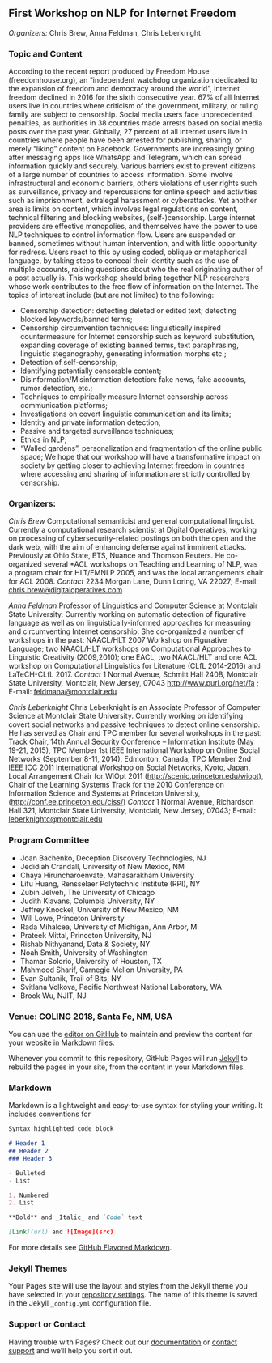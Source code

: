 ## First Workshop on NLP for Internet Freedom


*Organizers:*  Chris Brew, Anna Feldman, Chris Leberknight
 
 
### Topic and Content
 
According to the recent report produced by Freedom House (freedomhouse.org), an  “independent watchdog organization dedicated to the expansion of freedom and democracy around the world”, Internet freedom declined in 2016 for the sixth consecutive year. 67% of all Internet users live in countries where criticism of the government, military, or ruling family are subject to censorship.  Social media users face unprecedented penalties, as authorities in 38 countries made arrests based on social media posts over the past year. Globally, 27 percent of all internet users live in countries where people have been arrested for publishing, sharing, or merely “liking” content on Facebook. Governments are increasingly going after messaging apps like WhatsApp and Telegram, which can spread information quickly and securely.
Various barriers exist to prevent citizens of a large number of countries to access information. Some involve infrastructural and economic barriers, others  violations of user rights such as surveillance, privacy and repercussions for online speech and activities such as imprisonment, extralegal harassment or cyberattacks. Yet another area is limits on content, which involves legal regulations on content, technical filtering and blocking websites, (self-)censorship.
Large internet providers are effective monopolies, and themselves have the power to use NLP techniques to control information flow. Users are suspended or banned, sometimes without human intervention, and with little opportunity for redress. Users react to this by using coded, oblique or metaphorical  language, by taking steps to conceal their identity such as the use of multiple accounts, raising questions about who the real originating author of a post actually is.
This workshop should bring together NLP researchers whose work contributes to the free flow of information on the Internet.  The topics of interest include (but are not limited) to the following:
- Censorship detection: detecting deleted or edited text; detecting blocked keywords/banned terms;
- Censorship circumvention techniques: linguistically inspired countermeasure for Internet censorship such as keyword substitution, expanding coverage of existing banned terms,  text paraphrasing, linguistic steganography, generating information morphs etc.;
- Detection of self-censorship;
- Identifying potentially censorable content;
- Disinformation/Misinformation detection: fake news,  fake accounts, rumor detection, etc.;
- Techniques to empirically measure Internet censorship across communication platforms;
- Investigations on covert linguistic communication and its limits;
- Identity and private information detection;
- Passive and targeted surveillance techniques;
- Ethics in NLP;
- “Walled gardens”, personalization and fragmentation of the online public space;
We hope that our workshop will have a transformative impact on society by getting closer to achieving Internet freedom in countries where accessing and sharing of information are strictly controlled by censorship.



 
 
### Organizers:
 
*Chris Brew*         Computational semanticist and general computational linguist. Currently a computational research scientist at Digital Operatives, working on processing of cybersecurity-related postings on both the open and the dark web, with the aim of enhancing defense against imminent attacks. Previously at Ohio State, ETS, Nuance and Thomson Reuters. He co-organized several *ACL workshops on Teaching and Learning of NLP, was a program chair for HLT/EMNLP 2005, and was the local arrangements chair for ACL 2008.
*Contact*
 2234 Morgan Lane, Dunn Loring, VA 22027;  E-mail: chris.brew@digitaloperatives.com
 
*Anna Feldman*         Professor of Linguistics and Computer Science at Montclair State University. Currently working on automatic detection of figurative language as well as on linguistically-informed approaches for measuring and circumventing Internet censorship. She co-organized a number of workshops in the past:  NAACL/HLT 2007 Workshop on Figurative Language; two NAACL/HLT workshops on Computational Approaches to Linguistic Creativity (2009,2010);  one EACL, two NAACL/HLT and one ACL workshop on Computational Linguistics for Literature (CLfL 2014-2016) and LaTeCH-CLfL 2017.
*Contact*
1 Normal Avenue, Schmitt Hall 240B, Montclair State University, Montclair, New Jersey, 07043 http://www.purl.org/net/fa ; E-mail: feldmana@montclair.edu 
 
 
*Chris Leberknight*        Chris Leberknight is an Associate Professor of Computer Science at Montclair State University. Currently working on identifying covert social networks and passive techniques to detect online censorship. He has served as Chair and TPC member for several workshops in the past: Track Chair, 14th Annual Security Conference – Information Institute (May 19-21, 2015), TPC Member 1st IEEE International Workshop on Online Social Networks (September 8-11, 2014), Edmonton, Canada, TPC Member 2nd IEEE ICC 2011 International Workshop on Social Networks, Kyoto, Japan,  Local Arrangement Chair for WiOpt 2011 (http://scenic.princeton.edu/wiopt), Chair of the Learning Systems Track for the 2010 Conference on Information Science and Systems at Princeton University, (http://conf.ee.princeton.edu/ciss/)
*Contact*
1 Normal Avenue, Richardson Hall 321, Montclair State University, Montclair, New Jersey, 07043; E-mail: leberknightc@montclair.edu 
 
 
 
### Program Committee 
- Joan Bachenko, Deception Discovery Technologies, NJ
- Jedidiah Crandall, University of New Mexico, NM
- Chaya Hiruncharoenvate, Mahasarakham University 
- Lifu Huang, Rensselaer Polytechnic Institute (RPI), NY
- Zubin Jelveh, The University of Chicago
- Judith Klavans, Columbia University, NY
- Jeffrey Knockel, University of New Mexico, NM
- Will Lowe, Princeton University
- Rada Mihalcea, University of Michigan, Ann Arbor, MI
- Prateek Mittal, Princeton University, NJ
- Rishab Nithyanand, Data & Society, NY
- Noah Smith, University of Washington
- Thamar Solorio, University of Houston, TX
- Mahmood Sharif, Carnegie Mellon University, PA
- Evan Sultanik, Trail of Bits, NY 
- Svitlana Volkova, Pacific Northwest National Laboratory, WA 
- Brook Wu, NJIT, NJ

### Venue: COLING 2018, Santa Fe, NM, USA


You can use the [editor on GitHub](https://github.com/cbrew/nlp4if/edit/master/index.md) to maintain and preview the content for your website in Markdown files.

Whenever you commit to this repository, GitHub Pages will run [Jekyll](https://jekyllrb.com/) to rebuild the pages in your site, from the content in your Markdown files.

### Markdown

Markdown is a lightweight and easy-to-use syntax for styling your writing. It includes conventions for

```markdown
Syntax highlighted code block

# Header 1
## Header 2
### Header 3

- Bulleted
- List

1. Numbered
2. List

**Bold** and _Italic_ and `Code` text

[Link](url) and ![Image](src)
```

For more details see [GitHub Flavored Markdown](https://guides.github.com/features/mastering-markdown/).

### Jekyll Themes

Your Pages site will use the layout and styles from the Jekyll theme you have selected in your [repository settings](https://github.com/cbrew/nlp4if/settings). The name of this theme is saved in the Jekyll `_config.yml` configuration file.

### Support or Contact

Having trouble with Pages? Check out our [documentation](https://help.github.com/categories/github-pages-basics/) or [contact support](https://github.com/contact) and we’ll help you sort it out.
